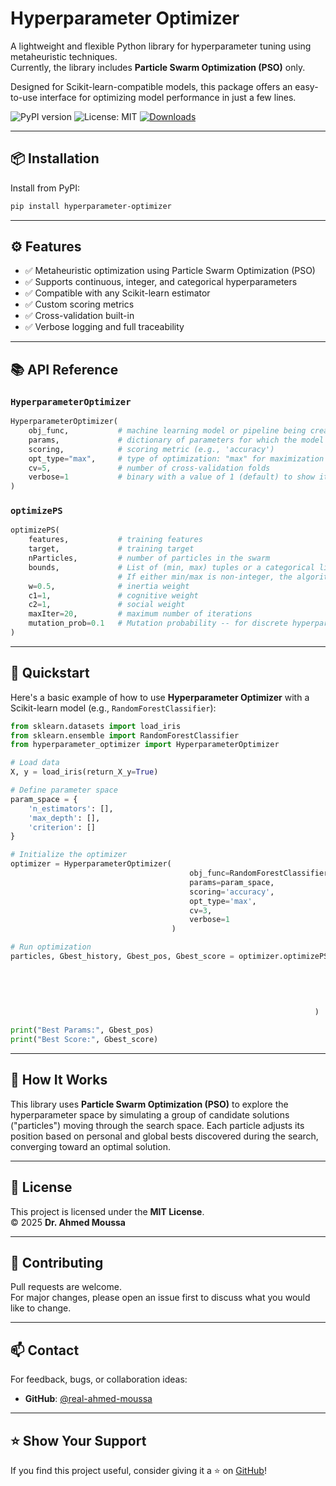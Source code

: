 # Hyperparameter Optimizer

A lightweight and flexible Python library for hyperparameter tuning using metaheuristic techniques.  
Currently, the library includes **Particle Swarm Optimization (PSO)** only.

Designed for Scikit-learn-compatible models, this package offers an easy-to-use interface for optimizing model performance in just a few lines.

![PyPI version](https://img.shields.io/pypi/v/hyperparameter-optimizer.svg)
![License: MIT](https://img.shields.io/badge/License-MIT-yellow.svg)
[![Downloads](https://static.pepy.tech/personalized-badge/hyperparameter-optimizer?period=total&units=international_system&left_color=grey&right_color=blue&left_text=Downloads)](https://pepy.tech/project/hyperparameter-optimizer)

---

## 📦 Installation

Install from PyPI:

```bash
pip install hyperparameter-optimizer
```

---

## ⚙️ Features

- ✅ Metaheuristic optimization using Particle Swarm Optimization (PSO)
- ✅ Supports continuous, integer, and categorical hyperparameters
- ✅ Compatible with any Scikit-learn estimator
- ✅ Custom scoring metrics
- ✅ Cross-validation built-in
- ✅ Verbose logging and full traceability

---

## 📚 API Reference

### `HyperparameterOptimizer`

```python
HyperparameterOptimizer(
    obj_func,           # machine learning model or pipeline being created
    params,             # dictionary of parameters for which the model is to be optimized.
    scoring,            # scoring metric (e.g., 'accuracy')
    opt_type="max",     # type of optimization: "max" for maximization (default) or "min" for minimization.
    cv=5,               # number of cross-validation folds
    verbose=1           # binary with a value of 1 (default) to show iteration information.
)
```

### `optimizePS`

```python
optimizePS(
    features,           # training features
    target,             # training target
    nParticles,         # number of particles in the swarm
    bounds,             # List of (min, max) tuples or a categorical list of choices. 
                        # If either min/max is non-integer, the algorithm shall consider them as floats (i.e., continuous).
    w=0.5,              # inertia weight
    c1=1,               # cognitive weight
    c2=1,               # social weight
    maxIter=20,         # maximum number of iterations
    mutation_prob=0.1   # Mutation probability -- for discrete hyperparameters
)
```

---

## 🚀 Quickstart

Here's a basic example of how to use **Hyperparameter Optimizer** with a Scikit-learn model (e.g., `RandomForestClassifier`):

```python
from sklearn.datasets import load_iris
from sklearn.ensemble import RandomForestClassifier
from hyperparameter_optimizer import HyperparameterOptimizer

# Load data
X, y = load_iris(return_X_y=True)

# Define parameter space
param_space = {
    'n_estimators': [],
    'max_depth': [],
    'criterion': []
}

# Initialize the optimizer
optimizer = HyperparameterOptimizer(
                                        obj_func=RandomForestClassifier(),
                                        params=param_space,
                                        scoring='accuracy',
                                        opt_type='max',
                                        cv=3,
                                        verbose=1
                                    )

# Run optimization
particles, Gbest_history, Gbest_pos, Gbest_score = optimizer.optimizePS(
                                                                        features=X,
                                                                        target=y,
                                                                        nParticles=10,
                                                                        bounds=[(10, 1000), (1, 10), ['gini', 'entropy']],
                                                                        maxIter=10
                                                                    )

print("Best Params:", Gbest_pos)
print("Best Score:", Gbest_score)
```

---

## 🧠 How It Works

This library uses **Particle Swarm Optimization (PSO)** to explore the hyperparameter space by simulating a group of candidate solutions ("particles") moving through the search space. Each particle adjusts its position based on personal and global bests discovered during the search, converging toward an optimal solution.

---

## 📜 License

This project is licensed under the **MIT License**.  
© 2025 **Dr. Ahmed Moussa**

---

## 🤝 Contributing

Pull requests are welcome.  
For major changes, please open an issue first to discuss what you would like to change.

---

## 📫 Contact

For feedback, bugs, or collaboration ideas:

- **GitHub**: [@real-ahmed-moussa](https://github.com/real-ahmed-moussa)  

---

## ⭐️ Show Your Support

If you find this project useful, consider giving it a ⭐️ on [GitHub](https://github.com/real-ahmed-moussa/hyperparameter-optimizer)!